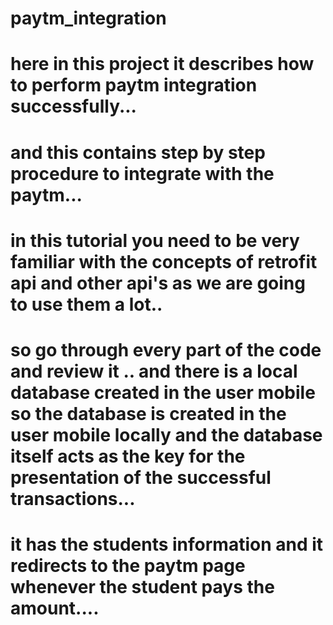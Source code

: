 # paytm_integration
# here in this project it describes how to perform paytm integration successfully...
# and this contains step by step procedure to integrate with the paytm...
# in this tutorial you need to be very familiar with the concepts of retrofit api and other api's as we are going to use them a lot..
# so go through every part of the code and review it .. and there is a local database created in the user mobile so the database is created in the user mobile locally and the database itself acts as the key for the presentation of the successful transactions...
# it has the students information and it redirects to the paytm page whenever the student pays the amount....
